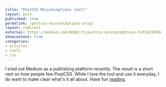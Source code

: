 ```yaml
---
title: "PostCSS Misconceptions (ext)"
layout: post
published: true
permalink: /postcss-misconceptions-orig/
layout: redirect
external: https://medium.com/@ddprrt/postcss-misconceptions-faf5dc5038df
showcontent: true
categories:
- articles
- tools
- css
---
```


I tried out Medium as a publishing platform recently. The result is a short rant on how people few PostCSS. While I love the tool and use it everyday, I do want to make clear what's it all about. Have fun <a href="https://medium.com/@ddprrt/postcss-misconceptions-faf5dc5038df">reading</a>.
